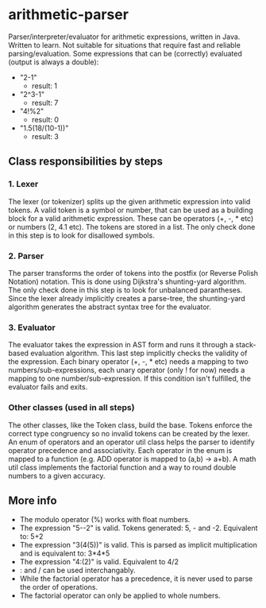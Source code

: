 # arithmetic-parser
Parser/interpreter/evaluator for arithmetic expressions, written in Java.
Written to learn. Not suitable for situations that require fast and reliable parsing/evaluation.
Some expressions that can be (correctly) evaluated (output is always a double):
- "2-1"
  - result: 1
- "2^3-1"
  - result: 7
- "4!%2"
  - result: 0
- "1.5(18/(10-1))"
  - result: 3

## Class responsibilities by steps
### 1. Lexer
The lexer (or tokenizer) splits up the given arithmetic expression into valid tokens. A valid token is a symbol or number, 
that can be used as a building block for a valid arithmetic expression. These can be operators (+, -, * etc) or numbers (2, 4.1 etc).
The tokens are stored in a list. The only check done in this step is to look for disallowed symbols.

### 2. Parser
The parser transforms the order of tokens into the postfix (or Reverse Polish Notation) notation. This is done using
Dijkstra's shunting-yard algorithm. The only check done in this step is to look for unbalanced parantheses.
Since the lexer already implicitly creates a parse-tree, the shunting-yard algorithm generates the abstract syntax tree for the evaluator.

### 3. Evaluator
The evaluator takes the expression in AST form and runs it through a stack-based evaluation algorithm. This last step implicitly checks
the validity of the expression. Each binary operator (+, -, * etc) needs a mapping to two numbers/sub-expressions, each unary operator (only ! for now) needs a mapping to one number/sub-expression. If this condition isn't fulfilled, the evaluator fails and exits.

### Other classes (used in all steps)
The other classes, like the Token class, build the base. Tokens enforce the correct type congruency so no invalid tokens can be created by the lexer. An enum of operators and an operator util class helps the parser to identify operator precedence and associativity. Each operator in the enum is mapped to a function (e.g. ADD operator is mapped to (a,b) -> a+b). A math util class implements the factorial function and a way to round double numbers to a given accuracy.

## More info
- The modulo operator (%) works with float numbers.
- The expression "5--2" is valid. Tokens generated: 5, - and -2. Equivalent to: 5+2
- The expression "3(4(5))" is valid. This is parsed as implicit multiplication and is equivalent to: 3\*4\*5
- The expression "4:(2)" is valid. Equivalent to 4/2
- : and / can be used interchangably.
- While the factorial operator has a precedence, it is never used to parse the order of operations.
- The factorial operator can only be applied to whole numbers.
